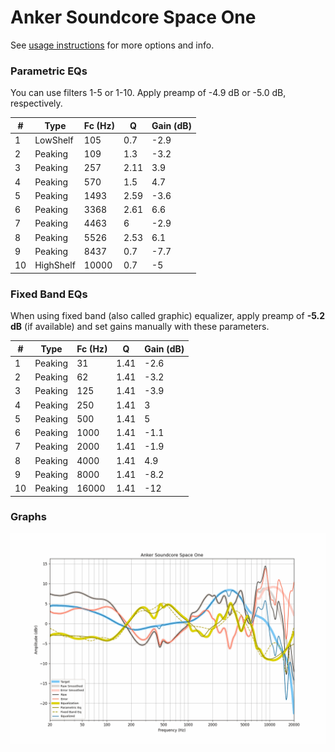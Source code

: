 # Anker Soundcore Space One
See [usage instructions](https://github.com/jaakkopasanen/AutoEq#usage) for more options and info.

### Parametric EQs
You can use filters 1-5 or 1-10. Apply preamp of -4.9 dB or -5.0 dB, respectively.

|   # | Type      |   Fc (Hz) |    Q |   Gain (dB) |
|-----|-----------|-----------|------|-------------|
|   1 | LowShelf  |       105 | 0.7  |        -2.9 |
|   2 | Peaking   |       109 | 1.3  |        -3.2 |
|   3 | Peaking   |       257 | 2.11 |         3.9 |
|   4 | Peaking   |       570 | 1.5  |         4.7 |
|   5 | Peaking   |      1493 | 2.59 |        -3.6 |
|   6 | Peaking   |      3368 | 2.61 |         6.6 |
|   7 | Peaking   |      4463 | 6    |        -2.9 |
|   8 | Peaking   |      5526 | 2.53 |         6.1 |
|   9 | Peaking   |      8437 | 0.7  |        -7.7 |
|  10 | HighShelf |     10000 | 0.7  |        -5   |

### Fixed Band EQs
When using fixed band (also called graphic) equalizer, apply preamp of **-5.2 dB** (if available) and set gains manually with these parameters.

|   # | Type    |   Fc (Hz) |    Q |   Gain (dB) |
|-----|---------|-----------|------|-------------|
|   1 | Peaking |        31 | 1.41 |        -2.6 |
|   2 | Peaking |        62 | 1.41 |        -3.2 |
|   3 | Peaking |       125 | 1.41 |        -3.9 |
|   4 | Peaking |       250 | 1.41 |         3   |
|   5 | Peaking |       500 | 1.41 |         5   |
|   6 | Peaking |      1000 | 1.41 |        -1.1 |
|   7 | Peaking |      2000 | 1.41 |        -1.9 |
|   8 | Peaking |      4000 | 1.41 |         4.9 |
|   9 | Peaking |      8000 | 1.41 |        -8.2 |
|  10 | Peaking |     16000 | 1.41 |       -12   |

### Graphs
![](./Anker%20Soundcore%20Space%20One.png)
